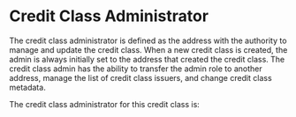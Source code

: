 # Credit Class Administrator

The credit class administrator is defined as the address with the authority to manage and update the credit class. When a new credit class is created, the admin is always initially set to the address that created the credit class. The credit class admin has the ability to transfer the admin role to another address, manage the list of credit class issuers, and change credit class metadata.

The credit class administrator for this credit class is:
